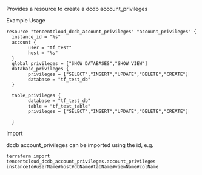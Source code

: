 Provides a resource to create a dcdb account_privileges

Example Usage

```hcl
resource "tencentcloud_dcdb_account_privileges" "account_privileges" {
  instance_id = "%s"
  account {
		user = "tf_test"
		host = "%s"
  }
  global_privileges = ["SHOW DATABASES","SHOW VIEW"]
  database_privileges {
		privileges = ["SELECT","INSERT","UPDATE","DELETE","CREATE"]
		database = "tf_test_db"
  }

  table_privileges {
		database = "tf_test_db"
		table = "tf_test_table"
		privileges = ["SELECT","INSERT","UPDATE","DELETE","CREATE"]

  }
```

Import

dcdb account_privileges can be imported using the id, e.g.

```
terraform import tencentcloud_dcdb_account_privileges.account_privileges instanceId#userName#host#dbName#tabName#viewName#colName
```